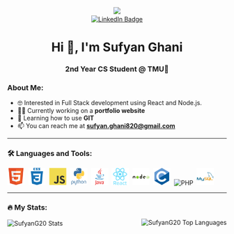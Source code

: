 <div id="icon" align="center">
  <img src="https://media2.giphy.com/media/iJsjsm6dhNPiQBvztq/giphy.gif?cid=ecf05e47a99j97susf8esbv45uz4kljd8ngto835b0l0vtfb&rid=giphy.gif&ct=s" width="100"/>
</div>

<div id="badges" align="center">
    <a href="https://www.linkedin.com/in/sufyan-ghani1/">
      <img src="https://img.shields.io/badge/LinkedIn-blue?style=for-the-badge&logo=linkedin&logoColor=white" alt="LinkedIn Badge"/>
    </a>
</div>

<h1 align="center">Hi 👋, I'm Sufyan Ghani</h1>

<h3 align="center">2nd Year CS Student @ TMU🦾</h3>

### About Me:

- 🤓 Interested in Full Stack development using React and Node.js.
- 👨‍💻 Currently working on a **portfolio website**
- 🌱 Learning how to use **GIT**
- 📫 You can reach me at **sufyan.ghani820@gmail.com**

---

### 🛠 Languages and Tools:
<p>
<img src="https://github.com/devicons/devicon/blob/master/icons/html5/html5-original.svg" title="HTML5" alt="HTML" width="40" height="40"/>&nbsp;
<img src="https://github.com/devicons/devicon/blob/master/icons/css3/css3-plain-wordmark.svg"  title="CSS3" alt="CSS" width="40" height="40"/>&nbsp;
<img src="https://github.com/devicons/devicon/blob/master/icons/javascript/javascript-original.svg" title="JavaScript" alt="JavaScript" width="40" height="40"/>&nbsp;
<img src="https://github.com/devicons/devicon/blob/master/icons/python/python-original-wordmark.svg" title="Python" alt="Python" width="40" height="40"/>&nbsp;
<img src="https://github.com/devicons/devicon/blob/master/icons/java/java-original-wordmark.svg" title="Java" alt="Java" width="40" height="40"/>&nbsp;
<img src="https://github.com/devicons/devicon/blob/master/icons/react/react-original-wordmark.svg" title="React" alt="React" width="40" height="40"/>&nbsp;
<img src="https://github.com/devicons/devicon/blob/master/icons/nodejs/nodejs-original-wordmark.svg" title="NodeJS" alt="NodeJS" width="40" height="40"/>&nbsp;
<img src="https://github.com/devicons/devicon/blob/master/icons/c/c-original.svg" title="C" alt="C" width="40" height="40"/>&nbsp;          
<img src="https://cdn.jsdelivr.net/gh/devicons/devicon/icons/php/php-original.svg" title="PHP"  alt="PHP" width="40" height="40"/>&nbsp;
<img src="https://github.com/devicons/devicon/blob/master/icons/mysql/mysql-original-wordmark.svg" title="MySQL"  alt="MySQL" width="40" height="40"/>&nbsp;

---
  
### 🔥 My Stats:
<p>
<img align="center" src="https://github-readme-stats.vercel.app/api?username=SufyanG20&&layout=compact&theme=vision-friendly-dark&show_icons=true&locale=en" alt="SufyanG20 Stats"/>&nbsp;

<img align="right" src="https://github-readme-stats.vercel.app/api/top-langs/?username=SufyanG20&layout=compact&theme=vision-friendly-dark" alt="SufyanG20 Top Languages"/>
</p>

  
  
